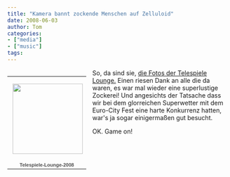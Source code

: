 ```yaml
---
title: "Kamera bannt zockende Menschen auf Zelluloid"
date: 2008-06-03
author: Tom
categories:
- ["media"]
- ["music"]
tags:
---
```

<table style="width: 194px;float:left;padding-right:8px">
<tr>
<td style="background: transparent url('http://picasaweb.google.com/f/img/transparent_album_background.gif') no-repeat scroll left center; height: 194px; -moz-background-clip: -moz-initial; -moz-background-origin: -moz-initial; -moz-background-inline-policy: -moz-initial" align="center"><a href="http://picasaweb.google.com/thomas.w.werner/TelespieleLounge2008?authkey=cVs21qA1yxE"><img src="https://lh5.ggpht.com/thomas.w.werner/SERoYgAjM1E/AAAAAAAACeY/uYwco-a6v28/s160-c/TelespieleLounge2008.jpg" style="margin: 1px 0pt 0pt 4px" height="160" width="160" /></a></td>
</tr>
<tr>
<td style="text-align: center; font-family: arial,sans-serif; font-size: 11px"><a href="http://picasaweb.google.com/thomas.w.werner/TelespieleLounge2008?authkey=cVs21qA1yxE" style="color: #4d4d4d; font-weight: bold; text-decoration: none">Telespiele<wbr></wbr>-Lounge-20<wbr></wbr>08</a></td>
</tr>
</table>
So, da sind sie, <a href="http://picasaweb.google.com/thomas.w.werner/TelespieleLounge2008?authkey=cVs21qA1yxE">die Fotos der Telespiele Lounge.</a>
Einen riesen Dank an alle die da waren, es war mal wieder eine superlustige Zockerei! Und angesichts der Tatsache dass wir bei dem glorreichen Superwetter mit dem Euro-City Fest eine harte Konkurrenz hatten, war's ja sogar einigermaßen gut besucht.

OK. Game on!